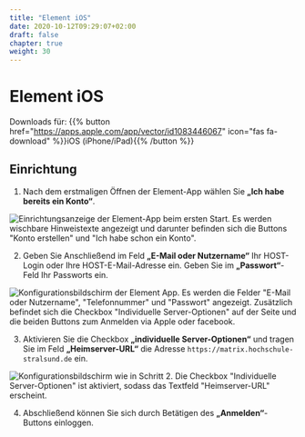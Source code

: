 ```yaml
---
title: "Element iOS"
date: 2020-10-12T09:29:07+02:00
draft: false
chapter: true
weight: 30
---
```


# Element iOS

Downloads für: {{% button href="https://apps.apple.com/app/vector/id1083446067" icon="fas fa-download" %}}iOS (iPhone/iPad){{% /button %}}

## Einrichtung

1. Nach dem erstmaligen Öffnen der Element-App wählen Sie **„Ich habe bereits ein Konto“**.

![Einrichtungsanzeige der Element-App beim ersten Start. Es werden wischbare Hinweistexte angezeigt und darunter befinden sich die Buttons "Konto erstellen" und "Ich habe schon ein Konto".](/doc/images/15_Element_iOS1_de.png?height=50vh&classes=border)

2. Geben Sie Anschließend im Feld **„E-Mail oder Nutzername“** Ihr HOST-Login oder Ihre HOST-E-Mail-Adresse ein. Geben Sie im **„Passwort“**-Feld Ihr Passworts ein.

![Konfigurationsbildschirm der Element App. Es werden die Felder "E-Mail oder Nutzername", "Telefonnummer" und "Passwort" angezeigt. Zusätzlich befindet sich die Checkbox "Individuelle Server-Optionen" auf der Seite und die beiden Buttons zum Anmelden via Apple oder facebook.](/doc/images/15_Element_iOS2_de.png?height=50vh&classes=border)

3. Aktivieren Sie die Checkbox **„individuelle Server-Optionen“** und tragen Sie im Feld **„Heimserver-URL“** die Adresse `https://matrix.hochschule-stralsund.de` ein.

![Konfigurationsbildschirm wie in Schritt 2. Die Checkbox "Individuelle Server-Optionen" ist aktiviert, sodass das Textfeld "Heimserver-URL" erscheint.](/doc/images/15_Element_iOS3_de.png?height=50vh&classes=border)

4. Abschließend können Sie sich durch Betätigen des **„Anmelden“**-Buttons einloggen.
